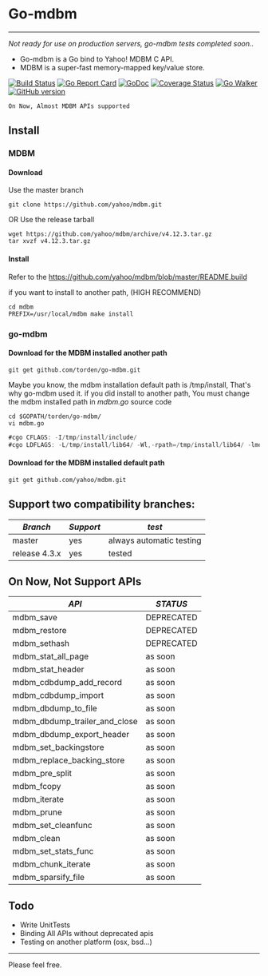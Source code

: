 # Go-mdbm

---

*Not ready for use on production servers, go-mdbm tests completed soon..*


- Go-mdbm is a Go bind to Yahoo! MDBM C API.
- MDBM is a super-fast memory-mapped key/value store.

[![Build Status](https://travis-ci.org/torden/go-mdbm.svg?branch=develop)](https://travis-ci.org/torden/go-mdbm)
[![Go Report Card](https://goreportcard.com/badge/github.com/torden/go-mdbm)](https://goreportcard.com/report/github.com/torden/go-mdbm)
[![GoDoc](https://godoc.org/github.com/torden/go-mdbm?status.svg)](https://godoc.org/github.com/torden/go-mdbm)
[![Coverage Status](https://coveralls.io/repos/github/torden/go-mdbm/badge.svg?branch=develop)](https://coveralls.io/github/torden/go-mdbm?branch=develop)
[![Go Walker](http://gowalker.org/api/v1/badge)](https://gowalker.org/github.com/torden/go-mdbm)
[![GitHub version](https://badge.fury.io/gh/torden%2Fgo-mdbm.svg)](https://badge.fury.io/gh/torden%2Fgo-mdbm)

```
On Now, Almost MDBM APIs supported
```


## Install

### MDBM

#### Download

Use the master branch
```
git clone https://github.com/yahoo/mdbm.git
```
OR Use the release tarball
```
wget https://github.com/yahoo/mdbm/archive/v4.12.3.tar.gz
tar xvzf v4.12.3.tar.gz
```

#### Install

Refer to the https://github.com/yahoo/mdbm/blob/master/README.build

if you want to install to another path, (HIGH RECOMMEND)
```
cd mdbm
PREFIX=/usr/local/mdbm make install
```


### go-mdbm

#### Download for the MDBM installed another path

```
git get github.com/torden/go-mdbm.git
```

Maybe you know, the mdbm installation default path is /tmp/install, That's why go-mdbm used it.
if you did install to another path, You must  change the mdbm installed path in *mdbm.go* source code

```shell
cd $GOPATH/torden/go-mdbm/
vi mdbm.go
```

```go
#cgo CFLAGS: -I/tmp/install/include/
#cgo LDFLAGS: -L/tmp/install/lib64/ -Wl,-rpath=/tmp/install/lib64/ -lmdbm
```

#### Download for the MDBM installed default path

```
git get github.com/yahoo/mdbm.git
```


## Support two compatibility branches:

|*Branch*|*Support*|*test*|
|---|---|---|
|master|yes|always automatic testing|
|release 4.3.x|yes|tested|



## On Now, Not Support APIs

|*API*|*STATUS*|
|---|---|
|mdbm_save|DEPRECATED|
|mdbm_restore|DEPRECATED|
|mdbm_sethash|DEPRECATED|
|mdbm_stat_all_page|as soon|
|mdbm_stat_header|as soon|
|mdbm_cdbdump_add_record|as soon|
|mdbm_cdbdump_import|as soon|
|mdbm_dbdump_to_file|as soon|
|mdbm_dbdump_trailer_and_close|as soon|
|mdbm_dbdump_export_header|as soon|
|mdbm_set_backingstore|as soon|
|mdbm_replace_backing_store|as soon|
|mdbm_pre_split|as soon|
|mdbm_fcopy|as soon|
|mdbm_iterate|as soon|
|mdbm_prune|as soon|
|mdbm_set_cleanfunc|as soon|
|mdbm_clean|as soon|
|mdbm_set_stats_func|as soon|
|mdbm_chunk_iterate|as soon|
|mdbm_sparsify_file|as soon|


## Todo

* Write UnitTests
* Binding All APIs without deprecated apis
* Testing on another platform (osx, bsd...)

---
Please feel free.
